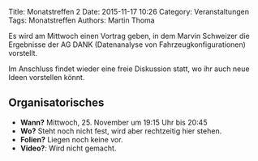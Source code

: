 Title: Monatstreffen 2
Date: 2015-11-17 10:26
Category: Veranstaltungen
Tags: Monatstreffen
Authors: Martin Thoma

Es wird am Mittwoch einen Vortrag geben, in dem Marvin Schweizer die Ergebnisse
der AG DANK (Datenanalyse von Fahrzeugkonfigurationen) vorstellt.

Im Anschluss findet wieder eine freie Diskussion statt, wo ihr auch neue Ideen
vorstellen könnt.


## Organisatorisches

* **Wann?** Mittwoch, 25. November um 19:15 Uhr bis 20:45
* **Wo?** Steht noch nicht fest, wird aber rechtzeitig hier stehen.
* **Folien?** Liegen noch keine vor.
* **Video?**: Wird nicht gemacht.
